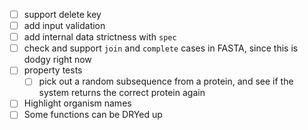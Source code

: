 * [ ] support delete key
* [ ] add input validation
* [ ] add internal data strictness with `spec`
* [ ] check and support `join` and `complete` cases in FASTA, since this is dodgy right now
* [ ] property tests
  * [ ] pick out a random subsequence from a protein, and see if the system returns the correct protein again
* [ ] Highlight organism names
* [ ] Some functions can be DRYed up
